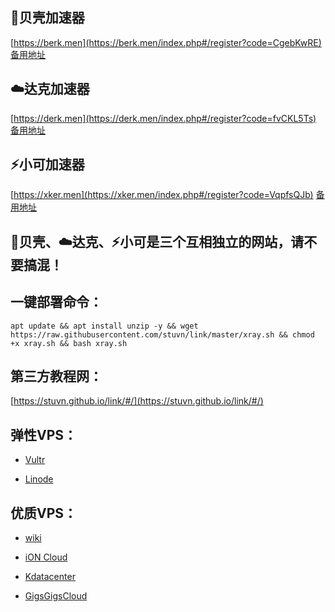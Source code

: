 
## 🐚贝壳加速器

[https://berk.men](https://berk.men/index.php#/register?code=CgebKwRE) [备用地址](http://jd.com.vpsc.men/index.php#/register?code=fvCKL5Ts)

## ☁️达克加速器

[https://derk.men](https://derk.men/index.php#/register?code=fvCKL5Ts) [备用地址](http://jd.com.vpsa.men/index.php#/register?code=fvCKL5Ts)

## ⚡️小可加速器

[https://xker.men](https://xker.men/index.php#/register?code=VqpfsQJb) [备用地址](http://jd.com.sofu.men/index.php#/register?code=fvCKL5Ts)

## 🐚贝壳、☁️达克、⚡️小可是三个互相独立的网站，请不要搞混！

## 一键部署命令：

```
apt update && apt install unzip -y && wget https://raw.githubusercontent.com/stuvn/link/master/xray.sh && chmod +x xray.sh && bash xray.sh
```
## 第三方教程网：

[https://stuvn.github.io/link/#/](https://stuvn.github.io/link/#/)

## 弹性VPS：

* [Vultr](https://www.vultr.com/?ref=8245248)

* [Linode](https://www.linode.com/?r=e86fb9ef58cd6a51c8d2dab3485cea85e1af6e27)

## 优质VPS：

* [wiki](https://idc.wiki/aff.php?aff=2538)

* [iON Cloud](https://ion.krypt.com/aff.php?aff=1646)

* [Kdatacenter](https://www.kdatacenter.com/myportal/?affid=832)

* [GigsGigsCloud](https://clientarea.gigsgigscloud.com/?affid=3589)
